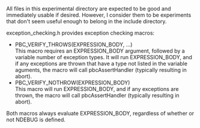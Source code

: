 All files in this experimental directory are expected to be good and immediately usable if desired.  However, I consider them to be experiments that don't seem useful enough to belong in the include directory.

exception_checking.h provides exception checking macros:<br/>
  * PBC_VERIFY_THROWS(EXPRESSION_BODY, ...) <br/>
  This macro requires an EXPRESSION_BODY argument, followed by a variable number of exception types.  It will run EXPRESSION_BODY, and if any exceptions are thrown that have a type not listed in the variable aguments, the macro will call pbcAssertHandler (typically resulting in abort).
  * PBC_VERIFY_NOTHROW(EXPRESSION_BODY) <br/>
  This macro will run EXPRESSION_BODY, and if any exceptions are thrown, the macro will call pbcAssertHandler (typically resulting in abort).
<a/>
Both macros always evaluate EXPRESSION_BODY, regardless of whether or not NDEBUG is defined.
